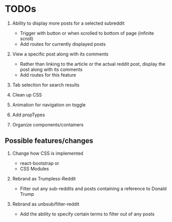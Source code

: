 # TODOs

1. Ability to display more posts for a selected subreddit
    * Trigger with button or when scrolled to bottom of page (infinite scroll)
    * Add routes for currently displayed posts
    
2. View a specific post along with its comments
    * Rather than linking to the article or the actual reddit post, display the post along with its comments
    * Add routes for this feature
    
3. Tab selection for search results

5. Clean up CSS

6. Animation for navigation on toggle

7. Add propTypes

8. Organize components/containers

## Possible features/changes

1. Change how CSS is implemented
    * react-bootstrap
    or
    * CSS Modules

2. Rebrand as Trumpless-Reddit
    * Filter out any sub-reddits and posts containing a reference to Donald Trump
    
3. Rebrand as unbsub/filter-reddit
    * Add the ability to specify certain terms to filter out of any posts
    
  

